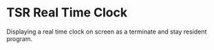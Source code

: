 # TSR Real Time Clock

Displaying a real time clock on screen as a terminate and stay resident program.
